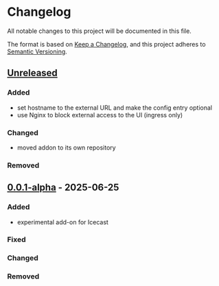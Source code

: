 # Changelog

All notable changes to this project will be documented in this file.

The format is based on [Keep a Changelog](https://keepachangelog.com/en/1.1.0/),
and this project adheres to [Semantic Versioning](https://semver.org/spec/v2.0.0.html).

## [Unreleased]

### Added

- set hostname to the external URL and make the config entry optional
- use Nginx to block external access to the UI (ingress only)

### Changed

- moved addon to its own repository

### Removed

## [0.0.1-alpha] - 2025-06-25

### Added

- experimental add-on for Icecast

### Fixed

### Changed

### Removed

[unreleased]: https://github.com/fimholz/hassio-addons/tree/main/addon-icecast
[0.0.1-alpha]: https://github.com/fimholz/hassio-addons/tree/0.1.1-alpha/addon-icecast
